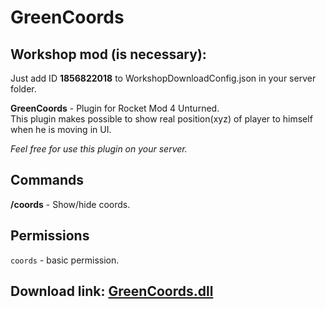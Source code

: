 # GreenCoords
## Workshop mod (is necessary):
Just add ID **1856822018** to WorkshopDownloadConfig.json in your server folder.

**GreenCoords** - Plugin for Rocket Mod 4 Unturned.  
This plugin makes possible to show real position(xyz) of player to himself when he is moving in UI.

*Feel free for use this plugin on your server.*

## Commands
**/coords** - Show/hide coords.

## Permissions
```coords``` - basic permission.

## Download link: [GreenCoords.dll](https://github.com/Greenorine/GreenCoords/releases/)
